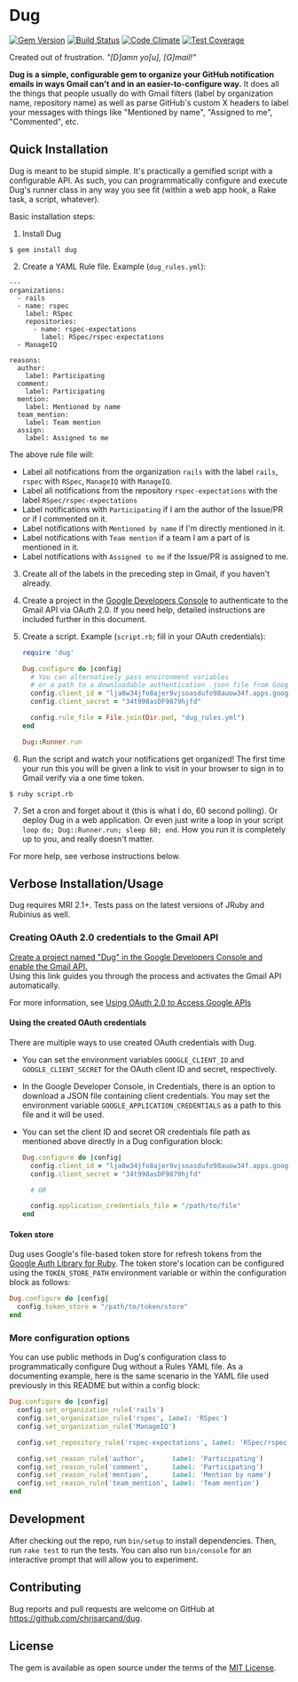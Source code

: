 # Dug
[![Gem Version](https://badge.fury.io/rb/dug.svg)](https://badge.fury.io/rb/dug)
[![Build Status](https://travis-ci.org/chrisarcand/dug.svg?branch=master)](https://travis-ci.org/chrisarcand/dug)
[![Code Climate](https://codeclimate.com/github/chrisarcand/dug/badges/gpa.svg)](https://codeclimate.com/github/chrisarcand/dug)
[![Test Coverage](https://codeclimate.com/github/chrisarcand/dug/badges/coverage.svg)](https://codeclimate.com/github/chrisarcand/dug/coverage)

Created out of frustration. _"[D]amn yo[u], [G]mail!"_

**Dug is a simple, configurable gem to organize your GitHub notification emails in ways Gmail can't and in an
easier-to-configure way.** It does all the things that people usually do with Gmail filters (label by organization name,
repository name) as well as parse GitHub's custom X headers to label your messages with things like "Mentioned by name",
"Assigned to me", "Commented", etc.


## Quick Installation

Dug is meant to be stupid simple. It's practically a gemified script with a configurable API. As such, you can
programmatically configure and execute Dug's runner class in any way you see fit (within a web app hook, a Rake task,
a script, whatever).

Basic installation steps:

1. Install Dug

  ```
  $ gem install dug
  ```

2. Create a YAML Rule file. Example (`dug_rules.yml`):

  ```
  ---
  organizations:
    - rails
    - name: rspec
      label: RSpec
      repositories:
        - name: rspec-expectations
          label: RSpec/rspec-expectations
    - ManageIQ

  reasons:
    author:
      label: Participating
    comment:
      label: Participating
    mention:
      label: Mentioned by name
    team_mention:
      label: Team mention
    assign:
      label: Assigned to me
  ```

  The above rule file will:
  * Label all notifications from the organization `rails` with the label `rails`, `rspec` with `RSpec`, `ManageIQ` with `ManageIQ`.
  * Label all notifications from the repository `rspec-expectations` with the label `RSpec/rspec-expectations`
  * Label notifications with `Participating` if I am the author of the Issue/PR or if I commented on it.
  * Label notifications with `Mentioned by name` if I'm directly mentioned in it.
  * Label notifications with `Team mention` if a team I am a part of is mentioned in it.
  * Label notifications with `Assigned to me` if the Issue/PR is assigned to me.

3. Create all of the labels in the preceding step in Gmail, if you haven't already.

4. Create a project in the [Google Developers Console](https://console.developers.google.com) to authenticate to the
   Gmail API via OAuth 2.0. If you need help, detailed instructions are included further in this document.

5. Create a script. Example (`script.rb`; fill in your OAuth credentials):

   ```ruby
   require 'dug'

   Dug.configure do |config|
     # You can alternatively pass environment variables
     # or a path to a downloadable authentication .json file from Google
     config.client_id = "lja8w34jfo8ajer9vjsoasdufo98auow34f.apps.googleusercontent.com"
     config.client_secret = "34t998asDF9879hjfd"

     config.rule_file = File.join(Dir.pwd, "dug_rules.yml")
   end

   Dug::Runner.run
   ```

6. Run the script and watch your notifications get organized! The first time your run this you will be given a link to
   visit in your browser to sign in to Gmail verify via a one time token.

  ```
  $ ruby script.rb
  ```

7. Set a cron and forget about it (this is what I do, 60 second polling). Or deploy Dug in a web application. Or even
   just write a loop in your script `loop do; Dug::Runner.run; sleep 60; end`. How you run it is completely up to you,
   and really doesn't matter.

For more help, see verbose instructions below.

## Verbose Installation/Usage

Dug requires MRI 2.1+. Tests pass on the latest versions of JRuby and Rubinius as well.

### Creating OAuth 2.0 credentials to the Gmail API

[Create a project named "Dug" in the Google Developers Console and enable the Gmail
API.](https://console.developers.google.com//start/api?id=gmail&credential=client_key)  
Using this link guides you through the process and activates the Gmail API automatically.

For more information, see [Using OAuth 2.0 to Access Google APIs](https://developers.google.com/identity/protocols/OAuth2)

#### Using the created OAuth credentials

There are multiple ways to use created OAuth credentials with Dug.

* You can set the environment variables `GOOGLE_CLIENT_ID` and `GOOGLE_CLIENT_SECRET` for the OAuth client ID and secret, respectively.
* In the Google Developer Console, in Credentials, there is an option to download a JSON file containing client credentials. You may set
  the environment variable `GOOGLE_APPLICATION_CREDENTIALS` as a path to this file and it will be used.
* You can set the client ID and secret OR credentials file path as mentioned above directly in a Dug configuration block:

  ```ruby
  Dug.configure do |config|
    config.client_id = "lja8w34jfo8ajer9vjsoasdufo98auow34f.apps.googleusercontent.com"
    config.client_secret = "34t998asDF9879hjfd"

    # OR

    config.application_credentials_file = "/path/to/file"
  end
  ```

#### Token store

Dug uses Google's file-based token store for refresh tokens from the [Google Auth Library for
Ruby](https://github.com/google/google-auth-library-ruby). The token store's location can be configured using the
`TOKEN_STORE_PATH` environment variable or within the configuration block as follows:

```ruby
Dug.configure do |config|
  config.token_store = "/path/to/token/store"
end
```

### More configuration options

You can use public methods in Dug's configuration class to programmatically configure Dug without a Rules YAML file.
As a documenting example, here is the same scenario in the YAML file used previously in this README but within a config
block:

```ruby
Dug.configure do |config|
  config.set_organization_rule('rails')
  config.set_organization_rule('rspec', label: 'RSpec')
  config.set_organization_rule('ManageIQ')

  config.set_repository_rule('rspec-expectations', label: 'RSpec/rspec-expectations')

  config.set_reason_rule('author',       label: 'Participating')
  config.set_reason_rule('comment',      label: 'Participating')
  config.set_reason_rule('mention',      label: 'Mention by name')
  config.set_reason_rule('team_mention', label: 'Team mention')
end
```

## Development

After checking out the repo, run `bin/setup` to install dependencies. Then, run `rake test` to run the tests. You can also run `bin/console` for an interactive prompt that will allow you to experiment.

## Contributing

Bug reports and pull requests are welcome on GitHub at https://github.com/chrisarcand/dug.

## License

The gem is available as open source under the terms of the [MIT License](http://opensource.org/licenses/MIT).

